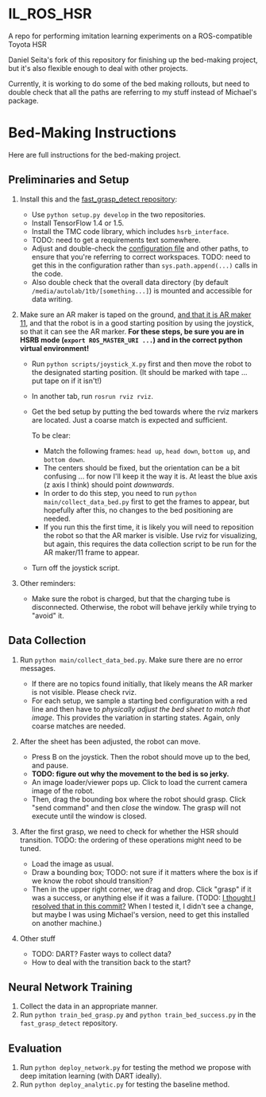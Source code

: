# IL_ROS_HSR

A repo for performing imitation learning experiments on a ROS-compatible Toyota
HSR

Daniel Seita's fork of this repository for finishing up the bed-making project,
but it's also flexible enough to deal with other projects.

Currently, it is working to do some of the bed making rollouts, but need to
double check that all the paths are referring to my stuff instead of Michael's
package.

# Bed-Making Instructions

Here are full instructions for the bed-making project.


## Preliminaries and Setup

1. Install this and the [fast_grasp_detect repository][2]:

    - Use `python setup.py develop` in the two repositories.
    - Install TensorFlow 1.4 or 1.5.
    - Install the TMC code library, which includes `hsrb_interface`.
    - TODO: need to get a requirements text somewhere.
    - Adjust and double-check the [configuration file][1] and other paths, to
      ensure that you're referring to correct workspaces. TODO: need to get this
      in the configuration rather than `sys.path.append(...)` calls in the code.
    - Also double check that the overall data directory (by default
      `/media/autolab/1tb/[something...]`) is mounted and accessible for data
      writing.

2. Make sure an AR maker is taped on the ground, [and that it is AR maker
11][3], and that the robot is in a good starting position by using the joystick,
so that it can see the AR marker. **For these steps, be sure you are in HSRB
mode (`export ROS_MASTER_URI ...`) and in the correct python virtual
environment!**

    - Run `python scripts/joystick_X.py` first and then move the robot to the
      designated starting position. (It should be marked with tape ... put tape
      on if it isn't!)
    - In another tab, run `rosrun rviz rviz`.
    - Get the bed setup by putting the bed towards where the rviz markers are
      located. Just a coarse match is expected and sufficient. 
      
      To be clear:
      - Match the following frames: `head up`, `head down`, `bottom up`, and
        `bottom down`.
      - The centers should be fixed, but the orientation can be a bit confusing
        ... for now I'll keep it the way it is. At least the blue axis (z axis I
        think) should point *downwards*. 
      - In order to do this step, you need to run `python
        main/collect_data_bed.py` first to get the frames to appear,
        but hopefully after this, no changes to the bed positioning are needed.
      - If you run this the first time, it is likely you will need to reposition
        the robot so that the AR marker is visible. Use rviz for visualizing,
        but again, this requires the data collection script to be run for the AR
        maker/11 frame to appear.

    - Turn off the joystick script.

3. Other reminders:

    - Make sure the robot is charged, but that the charging tube is
      disconnected. Otherwise, the robot will behave jerkily while trying to
      "avoid" it.

## Data Collection

1. Run `python main/collect_data_bed.py`. Make sure there are no error messages. 

    - If there are no topics found initially, that likely means the AR marker is
      not visible. Please check rviz.
    - For each setup, we sample a starting bed configuration with a red line and
      then have to *physically adjust the bed sheet to match that image*. This
      provides the variation in starting states. Again, only coarse matches are
      needed.

2. After the sheet has been adjusted, the robot can move.

    - Press B on the joystick. Then the robot should move up to the bed, and pause.
    - **TODO: figure out why the movement to the bed is so jerky.**
    - An image loader/viewer pops up. Click to load the current camera image of
      the robot.
    - Then, drag the bounding box where the robot should grasp. Click "send
      command" and then *close* the window. The grasp will not execute until the
      window is closed.

3. After the first grasp, we need to check for whether the HSR should
transition. TODO: the ordering of these operations might need to be tuned.

    - Load the image as usual. 
    - Draw a bounding box; TODO: not sure if it matters where the box is if we
      know the robot should transition?
    - Then in the upper right corner, we drag and drop. Click "grasp" if it was
      a success, or anything else if it was a failure. (TODO: [I thought I
      resolved that in this commit?][4] When I tested it, I didn't see a change,
      but maybe I was using Michael's version, need to get this installed on
      another machine.)

4. Other stuff

    - TODO: DART? Faster ways to collect data?
    - How to deal with the transition back to the start?


## Neural Network Training

1. Collect the data in an appropriate manner.
2. Run `python train_bed_grasp.py` and `python train_bed_success.py` in the
`fast_grasp_detect` repository.


## Evaluation

1. Run `python deploy_network.py` for testing the method we propose with deep
imitation learning (with DART ideally).
2. Run `python deploy_analytic.py` for testing the baseline method.


[1]:https://github.com/DanielTakeshi/IL_ROS_HSR/blob/master/src/il_ros_hsr/p_pi/bed_making/config_bed.py
[2]:https://github.com/DanielTakeshi/fast_grasp_detect
[3]:https://docs.hsr.io/manual_en/development/ar_marker.html
[4]:https://github.com/DanielTakeshi/fast_grasp_detect/commit/424463e12996b037c3f3539e58d1b5572f4ca835
